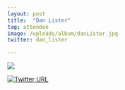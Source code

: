```yaml
---
layout: post
title:  "Dan Lister"
tag: attendee
image: /uploads/album/danLister.jpg
twitter: dan_lister

---
```


![]({{page.image}})

[![Twitter URL](https://img.shields.io/twitter/url/https/twitter.com/{{page.twitter}}.svg?style=social&label=Follow%20%40{{page.twitter}})](https://twitter.com/{{page.twitter}})
